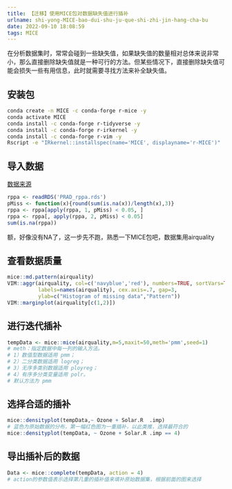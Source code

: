 ```yaml
---
title: 【迁移】使用MICE包对数据缺失值进行插补
urlname: shi-yong-MICE-bao-dui-shu-ju-que-shi-zhi-jin-hang-cha-bu
date: 2022-09-10 18:08:59
tags: MICE
---
```

在分析数据集时，常常会碰到一些缺失值，如果缺失值的数量相对总体来说非常小，那么直接删除缺失值就是一种可行的方法。但某些情况下，直接删除缺失值可能会损失一些有用信息，此时就需要寻找方法来补全缺失值。

## 安装包
```bash
conda create -n MICE -c conda-forge r-mice -y
conda activate MICE
conda install -c conda-forge r-tidyverse -y
conda install -c conda-forge r-irkernel -y
conda install -c conda-forge r-vim -y
Rscript -e "IRkernel::installspec(name='MICE', displayname='r-MICE')"
```

## 导入数据

[数据来源](/shi-yong-limma-bao-jin-hang-cha-yi-ji-yin-fen-xi)

```R
rppa <- readRDS('PRAD_rppa.rds')
pMiss <- function(x){round(sum(is.na(x))/length(x),3)}
rppa <- rppa[apply(rppa, 1, pMiss) < 0.05, ]
rppa <- rppa[, apply(rppa, 2, pMiss) < 0.05]
sum(is.na(rppa))
```

额，好像没有NA了，这一步先不跑，熟悉一下MICE包吧，数据集用airquality

## 查看数据质量

```R
mice::md.pattern(airquality)
VIM::aggr(airquality, col=c('navyblue','red'), numbers=TRUE, sortVars=TRUE, 
          labels=names(airquality), cex.axis=.7, gap=3, 
          ylab=c("Histogram of missing data","Pattern"))
VIM::marginplot(airquality[c(1,2)])
```

## 进行迭代插补

```R
tempData <- mice::mice(airquality,m=5,maxit=50,meth='pmm',seed=1)
# meth：指定数据中每一列的输入方法。
# 1）数值型数据适用 pmm；
# 2）二分类数据适用 logreg；
# 3）无序多类别数据适用 ployreg；
# 4）有序多分类变量适用 polr。
# 默认方法为 pmm 
```

## 选择合适的插补

```R
mice::densityplot(tempData,~ Ozone + Solar.R  .imp)
# 蓝色为原始数据的分布，第一幅红色图为一重插补，以此类推，选择最符合的
mice::densityplot(tempData, ~ Ozone + Solar.R .imp == 4)
```

## 导出插补后的数据

```R
Data <- mice::complete(tempData, action = 4)
# action的参数值表示选择第几重的插补值来填补原始数据集，根据前面的图来选择
```